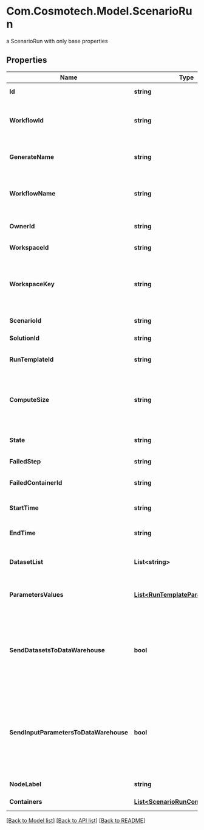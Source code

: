 # Com.Cosmotech.Model.ScenarioRun
a ScenarioRun with only base properties

## Properties

Name | Type | Description | Notes
------------ | ------------- | ------------- | -------------
**Id** | **string** | the ScenarioRun | [optional] [readonly] 
**WorkflowId** | **string** | the Cosmo Tech compute cluster Argo Workflow Id to search | [optional] 
**GenerateName** | **string** | the base name for workflow name generation | [optional] 
**WorkflowName** | **string** | the Cosmo Tech compute cluster Argo Workflow Name | [optional] 
**OwnerId** | **string** | the user id which own this scenariorun | [optional] [readonly] 
**WorkspaceId** | **string** | the Workspace Id | [optional] [readonly] 
**WorkspaceKey** | **string** | technical key for resource name convention and version grouping. Must be unique | [optional] [readonly] 
**ScenarioId** | **string** | the Scenario Id | [optional] [readonly] 
**SolutionId** | **string** | the Solution Id | [optional] [readonly] 
**RunTemplateId** | **string** | the Solution Run Template id | [optional] [readonly] 
**ComputeSize** | **string** | the compute size needed for this Analysis. Standard sizes are basic and highcpu. Default is basic | [optional] [readonly] 
**State** | **string** | the ScenarioRun state | [optional] [readonly] 
**FailedStep** | **string** | the failed step if state is Failed | [optional] [readonly] 
**FailedContainerId** | **string** | the failed container Id if state is Failed | [optional] [readonly] 
**StartTime** | **string** | the ScenarioRun start Date Time | [optional] [readonly] 
**EndTime** | **string** | the ScenarioRun end Date Time | [optional] [readonly] 
**DatasetList** | **List&lt;string&gt;** | the list of Dataset Id associated to this Analysis | [optional] [readonly] 
**ParametersValues** | [**List&lt;RunTemplateParameterValue&gt;**](RunTemplateParameterValue.md) | the list of Run Template parameters values | [optional] [readonly] 
**SendDatasetsToDataWarehouse** | **bool** | whether or not the Datasets values are send to the DataWarehouse prior to Simulation Run. If not set follow the Workspace setting | [optional] [readonly] 
**SendInputParametersToDataWarehouse** | **bool** | whether or not the input parameters values are send to the DataWarehouse prior to Simulation Run. If not set follow the Workspace setting | [optional] [readonly] 
**NodeLabel** | **string** | the node label request | [optional] [readonly] 
**Containers** | [**List&lt;ScenarioRunContainer&gt;**](ScenarioRunContainer.md) | the containers list | [optional] 

[[Back to Model list]](../README.md#documentation-for-models) [[Back to API list]](../README.md#documentation-for-api-endpoints) [[Back to README]](../README.md)

